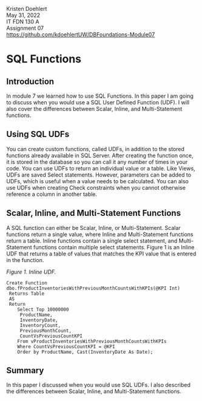 Kristen Doehlert  
May 31, 2022  
IT FDN 130 A  
Assignment 07  
https://github.com/kdoehlertUW/DBFoundations-Module07   

# SQL Functions
## Introduction
In module 7 we learned how to use SQL Functions. In this paper I am going to discuss when you would use a SQL User Defined Function (UDF). I will also cover the differences between Scalar, Inline, and Multi-Statement functions.
## Using SQL UDFs
You can create custom functions, called UDFs, in addition to the stored functions already available in SQL Server. After creating the function once, it is stored in the database so you can call it any number of times in your code. You can use UDFs to return an individual value or a table. Like Views, UDFs are saved Select statements. However, parameters can be added to UDFs, which is useful when a value needs to be calculated. You can also use UDFs when creating Check constraints when you cannot otherwise reference a column in another table.
## Scalar, Inline, and Multi-Statement Functions
A SQL function can either be Scalar, Inline, or Multi-Statement. Scalar functions return a single value, where Inline and Multi-Statement functions return a table. Inline functions contain a single select statement, and Multi-Statement functions contain multiple select statements. Figure 1 is an Inline UDF that returns a table of values that matches the KPI value that is entered in the function.  
  
*Figure 1. Inline UDF.*
```
Create Function dbo.fProductInventoriesWithPreviousMonthCountsWithKPIs(@KPI Int)
 Returns Table
 AS
 Return
    Select Top 10000000 
	 ProductName, 
	 InventoryDate, 
	 InventoryCount, 
	 PreviousMonthCount, 
	 CountVsPreviousCountKPI
	From vProductInventoriesWithPreviousMonthCountsWithKPIs
	Where CountVsPreviousCountKPI = @KPI
	Order by ProductName, Cast(InventoryDate As Date);
  ```
## Summary
In this paper I discussed when you would use SQL UDFs. I also described the differences between Scalar, Inline, and Multi-Statement functions.
